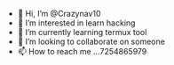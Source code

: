 - 👋 Hi, I’m @Crazynav10
- 👀 I’m interested in learn hacking
- 🌱 I’m currently learning termux tool
- 💞️ I’m looking to collaborate on someone
- 📫 How to reach me ...7254865979

<!---
Crazynav10/Crazynav10 is a ✨ special ✨ repository because its `README.md` (this file) appears on your GitHub profile.
You can click the Preview link to take a look at your changes.
--->
